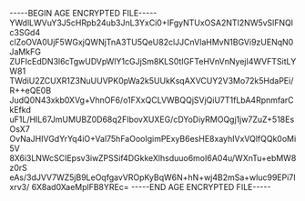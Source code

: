 -----BEGIN AGE ENCRYPTED FILE-----
YWdlLWVuY3J5cHRpb24ub3JnL3YxCi0+IFgyNTUxOSA2NTI2NW5vSlFNQlc3SGd4
clZoOVA0UjF5WGxjQWNjTnA3TU5QeU82clJJCnVlaHMvN1BGVi9zUENqN0JaMkFG
ZUFIcEdDN3l6cTgwUDVpWlY1cGJjSm8KLS0tIGFTeHVnVnNyejI4WVFTSitLYW81
TWdiU2ZCUXR1Z3NuUUVPK0pWa2k5UUkKsqAXVCUY2V3Mo72k5HdaPEi/R++eQE0B
JudQ0N43xkb0XVg+VhnOF6/o1FXxQCLVWBQQjSVjQiU7T1fLbA4RpnmfarCkEfkd
uF1L/HIL67JmUMUBZ0D68q2FIbovXUXEG/cDYoDiyRMOQgj1jw7ZuZ+518EsOsX7
OvNaJHIVGdYrYq4iO+Val75hFaOooIgimPExyB6esHE8xayhIVxVQlfQQk0oMi5V
8X6i3LNWcSCIEpsv3iwZPSSif4DGkkeXlhsduuo6moI6A04u/WXnTu+ebMW8z0rS
eAs/3dJVV7WZ5jB9LeOqfgavVROpKyBqW6N+hN+wj4B2mSa+wluc99EPi7Ixrv3/
6X8ad0XaeMplFB8YREc=
-----END AGE ENCRYPTED FILE-----
